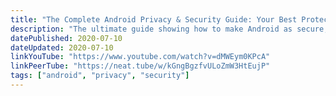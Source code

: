 ```yaml
---
title: "The Complete Android Privacy & Security Guide: Your Best Protection!"
description: "The ultimate guide showing how to make Android as secure, private, and anonymous as you need it to be. This video covers security, privacy, anonymity, passwords, authentication, VPNs, biometrics, search engines, browsers, Tor, 2FA, custom ROMS (GrapheneOS, LineageOS, CalyxOS) and more to reclaim your privacy and data today!"
datePublished: 2020-07-10
dateUpdated: 2020-07-10
linkYouTube: "https://www.youtube.com/watch?v=dMWEym0KPcA"
linkPeerTube: "https://neat.tube/w/kGngBgzfvULoZmW3HtEujP"
tags: ["android", "privacy", "security"]
---
```

